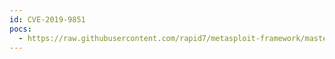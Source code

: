 ```yaml
---
id: CVE-2019-9851
pocs:
  - https://raw.githubusercontent.com/rapid7/metasploit-framework/master/modules/exploits/multi/fileformat/libreoffice_logo_exec.rb
---
```

